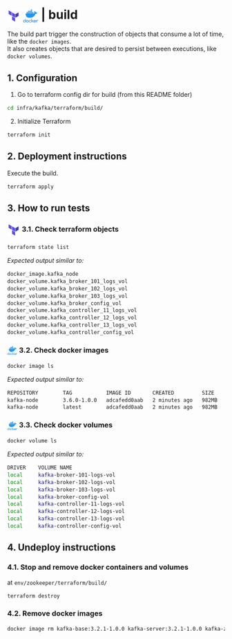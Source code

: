 # <img src="../../../../img/terraform.png" alt="Terraform" height="30" style="vertical-align: middle;"> <img src="../../../../img/docker.png" alt="docker" height="30" style="vertical-align: middle;"> | build

The build part trigger the construction of objects that consume a lot of time, like the `docker images`.  
It also creates objects that are desired to persist between executions, like `docker volumes`.

## 1. Configuration

1. Go to terraform config dir for build (from this README folder)
   
```bash
cd infra/kafka/terraform/build/
```

2. Initialize Terraform

```bash
terraform init
```

## 2. Deployment instructions

Execute the build.  

```bash
terraform apply
```

## 3. How to run tests

### <img src="../../../../img/terraform.png" alt="Terraform" height="30" style="vertical-align: middle;"> 3.1. Check terraform objects

```bash
terraform state list
```

*Expected output similar to:*

```bash
docker_image.kafka_node
docker_volume.kafka_broker_101_logs_vol
docker_volume.kafka_broker_102_logs_vol
docker_volume.kafka_broker_103_logs_vol
docker_volume.kafka_broker_config_vol
docker_volume.kafka_controller_11_logs_vol
docker_volume.kafka_controller_12_logs_vol
docker_volume.kafka_controller_13_logs_vol
docker_volume.kafka_controller_config_vol
```

### <img src="../../../../img/docker.png" alt="docker" height="20" style="vertical-align: middle;"> 3.2. Check docker images

```bash
docker image ls
```

*Expected output similar to:*

```bash
REPOSITORY        TAG           IMAGE ID       CREATED         SIZE
kafka-node        3.6.0-1.0.0   adcafedd0aab   2 minutes ago   982MB
kafka-node        latest        adcafedd0aab   2 minutes ago   982MB
```

### <img src="../../../../img/docker.png" alt="docker" height="20" style="vertical-align: middle;"> 3.3. Check docker volumes

```bash
docker volume ls
```

*Expected output similar to:*

```bash
DRIVER    VOLUME NAME
local     kafka-broker-101-logs-vol
local     kafka-broker-102-logs-vol
local     kafka-broker-103-logs-vol
local     kafka-broker-config-vol
local     kafka-controller-11-logs-vol
local     kafka-controller-12-logs-vol
local     kafka-controller-13-logs-vol
local     kafka-controller-config-vol
```

## 4. Undeploy instructions

### 4.1. Stop and remove docker containers and volumes

at `env/zookeeper/terraform/build/`  

```bash
terraform destroy
```

### 4.2. Remove docker images

```bash
docker image rm kafka-base:3.2.1-1.0.0 kafka-server:3.2.1-1.0.0 kafka-zookeeper:3.2.1-1.0.0
```